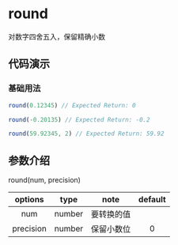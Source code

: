 # round

对数字四舍五入，保留精确小数

## 代码演示

### 基础用法

```js
round(0.12345) // Expected Return: 0

round(-0.20135) // Expected Return: -0.2

round(59.92345, 2) // Expected Return: 59.92
```

## 参数介绍

round(num, precision)

| options |  type   |        note        | default |
| :-----: | :-----: | :----------------: | :-----: |
|   num   | number  |     要转换的值     |         |
|   precision   | number  |     保留小数位     |    0    |
